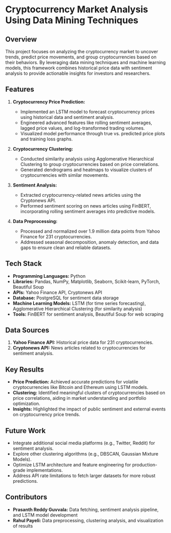 # Cryptocurrency Market Analysis Using Data Mining Techniques

## **Overview**
This project focuses on analyzing the cryptocurrency market to uncover trends, predict price movements, and group cryptocurrencies based on their behaviors. By leveraging data mining techniques and machine learning models, this framework combines historical price data with sentiment analysis to provide actionable insights for investors and researchers.

## **Features**
1. **Cryptocurrency Price Prediction:**
   - Implemented an LSTM model to forecast cryptocurrency prices using historical data and sentiment analysis.
   - Engineered advanced features like rolling sentiment averages, lagged price values, and log-transformed trading volumes.
   - Visualized model performance through true vs. predicted price plots and training loss graphs.

2. **Cryptocurrency Clustering:**
   - Conducted similarity analysis using Agglomerative Hierarchical Clustering to group cryptocurrencies based on price correlations.
   - Generated dendrograms and heatmaps to visualize clusters of cryptocurrencies with similar movements.

3. **Sentiment Analysis:**
   - Extracted cryptocurrency-related news articles using the Cryptonews API.
   - Performed sentiment scoring on news articles using FinBERT, incorporating rolling sentiment averages into predictive models.

4. **Data Preprocessing:**
   - Processed and normalized over 1.9 million data points from Yahoo Finance for 231 cryptocurrencies.
   - Addressed seasonal decomposition, anomaly detection, and data gaps to ensure clean and reliable datasets.

## **Tech Stack**
- **Programming Languages:** Python
- **Libraries:** Pandas, NumPy, Matplotlib, Seaborn, Scikit-learn, PyTorch, Beautiful Soup
- **APIs:** Yahoo Finance API, Cryptonews API
- **Database:** PostgreSQL for sentiment data storage
- **Machine Learning Models:** LSTM (for time series forecasting), Agglomerative Hierarchical Clustering (for similarity analysis)
- **Tools:** FinBERT for sentiment analysis, Beautiful Soup for web scraping

## **Data Sources**
1. **Yahoo Finance API:** Historical price data for 231 cryptocurrencies.
2. **Cryptonews API:** News articles related to cryptocurrencies for sentiment analysis.

## **Key Results**
- **Price Prediction:** Achieved accurate predictions for volatile cryptocurrencies like Bitcoin and Ethereum using LSTM models.
- **Clustering:** Identified meaningful clusters of cryptocurrencies based on price correlations, aiding in market understanding and portfolio optimization.
- **Insights:** Highlighted the impact of public sentiment and external events on cryptocurrency price trends.

## **Future Work**
- Integrate additional social media platforms (e.g., Twitter, Reddit) for sentiment analysis.
- Explore other clustering algorithms (e.g., DBSCAN, Gaussian Mixture Models).
- Optimize LSTM architecture and feature engineering for production-grade implementations.
- Address API rate limitations to fetch larger datasets for more robust predictions.

## **Contributors**
- **Prasanth Reddy Guvvala:** Data fetching, sentiment analysis pipeline, and LSTM model development
- **Rahul Payeli:** Data preprocessing, clustering analysis, and visualization of results

